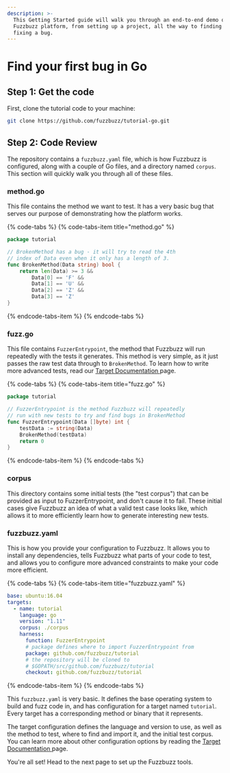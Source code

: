 ```yaml
---
description: >-
  This Getting Started guide will walk you through an end-to-end demo of the
  Fuzzbuzz platform, from setting up a project, all the way to finding and
  fixing a bug.
---
```


# Find your first bug in Go

## Step 1: Get the code

First, clone the tutorial code to your machine:

```bash
git clone https://github.com/fuzzbuzz/tutorial-go.git
```

## Step 2: Code Review

The repository contains a `fuzzbuzz.yaml` file, which is how Fuzzbuzz is configured, along with a couple of Go files, and a directory named `corpus`. This section will quickly walk you through all of these files.

### method.go

This file contains the method we want to test. It has a very basic bug that serves our purpose of demonstrating how the platform works.

{% code-tabs %}
{% code-tabs-item title="method.go" %}
```go
package tutorial

// BrokenMethod has a bug - it will try to read the 4th
// index of Data even when it only has a length of 3.
func BrokenMethod(Data string) bool {
	return len(Data) >= 3 &&
		Data[0] == 'F' &&
		Data[1] == 'U' &&
		Data[2] == 'Z' &&
		Data[3] == 'Z'
}
```
{% endcode-tabs-item %}
{% endcode-tabs %}

### fuzz.go

This file contains `FuzzerEntrypoint`, the method that Fuzzbuzz will run repeatedly with the tests it generates. This method is very simple, as it just passes the raw test data through to `BrokenMethod`. To learn how to write more advanced tests, read our [Target Documentation ](../../developer-documentation/targets.md)page.

{% code-tabs %}
{% code-tabs-item title="fuzz.go" %}
```go
package tutorial

// FuzzerEntrypoint is the method Fuzzbuzz will repeatedly
// run with new tests to try and find bugs in BrokenMethod
func FuzzerEntrypoint(Data []byte) int {
	testData := string(Data)
	BrokenMethod(testData)
	return 0
}
```
{% endcode-tabs-item %}
{% endcode-tabs %}

### corpus

This directory contains some initial tests \(the "test corpus"\) that can be provided as input to FuzzerEntrypoint, and don't cause it to fail. These initial cases give Fuzzbuzz an idea of what a valid test case looks like, which allows it to more efficiently learn how to generate interesting new tests.

### fuzzbuzz.yaml

This is how you provide your configuration to Fuzzbuzz. It allows you to install any dependencies, tells Fuzzbuzz what parts of your code to test, and allows you to configure more advanced constraints to make your code more efficient.

{% code-tabs %}
{% code-tabs-item title="fuzzbuzz.yaml" %}
```yaml
base: ubuntu:16.04
targets:
  - name: tutorial
    language: go
    version: "1.11"
    corpus: ./corpus
    harness:
      function: FuzzerEntrypoint
      # package defines where to import FuzzerEntrypoint from
      package: github.com/fuzzbuzz/tutorial
      # the repository will be cloned to
      # $GOPATH/src/github.com/fuzzbuzz/tutorial
      checkout: github.com/fuzzbuzz/tutorial

```
{% endcode-tabs-item %}
{% endcode-tabs %}

This `fuzzbuzz.yaml` is very basic. It defines the base operating system to build and fuzz code in, and has configuration for a target named `tutorial`. Every target has a corresponding method or binary that it represents.

The target configuration defines the language and version to use, as well as the method to test, where to find and import it, and the initial test corpus. You can learn more about other configuration options by reading the [Target Documentation ](../../developer-documentation/targets.md)page.

You're all set! Head to the next page to set up the Fuzzbuzz tools.

